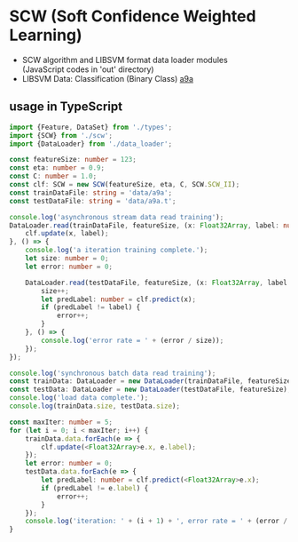 # SCW (Soft Confidence Weighted Learning)

* SCW algorithm and LIBSVM format data loader modules  
(JavaScript codes in 'out' directory)
* LIBSVM Data: Classification (Binary Class) [a9a](https://www.csie.ntu.edu.tw/~cjlin/libsvmtools/datasets/binary.html#a9a)

## usage in TypeScript

```typescript
import {Feature, DataSet} from './types';
import {SCW} from './scw';
import {DataLoader} from './data_loader';

const featureSize: number = 123;
const eta: number = 0.9;
const C: number = 1.0;
const clf: SCW = new SCW(featureSize, eta, C, SCW.SCW_II);
const trainDataFile: string = 'data/a9a';
const testDataFile: string = 'data/a9a.t';

console.log('asynchronous stream data read training');
DataLoader.read(trainDataFile, featureSize, (x: Float32Array, label: number) => {
    clf.update(x, label);
}, () => {
    console.log('a iteration training complete.');
    let size: number = 0;
    let error: number = 0;

    DataLoader.read(testDataFile, featureSize, (x: Float32Array, label: number) => {
        size++;
        let predLabel: number = clf.predict(x);
        if (predLabel != label) {
            error++;
        }
    }, () => {
        console.log('error rate = ' + (error / size));
    });
});

console.log('synchronous batch data read training');
const trainData: DataLoader = new DataLoader(trainDataFile, featureSize);
const testData: DataLoader = new DataLoader(testDataFile, featureSize);
console.log('load data complete.');
console.log(trainData.size, testData.size);

const maxIter: number = 5;
for (let i = 0; i < maxIter; i++) {
    trainData.data.forEach(e => {
        clf.update(<Float32Array>e.x, e.label);
    });
    let error: number = 0;
    testData.data.forEach(e => {
        let predLabel: number = clf.predict(<Float32Array>e.x);
        if (predLabel != e.label) {
            error++;
        }
    });
    console.log('iteration: ' + (i + 1) + ', error rate = ' + (error / testData.size));
}
```
